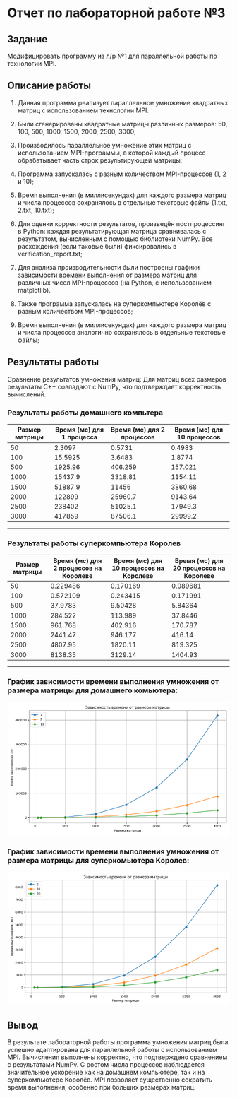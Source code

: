 # Отчет по лабораторной работе №3

## Задание

Модифицировать программу из л/р №1 для параллельной работы по
технологии MPI.

## Описание работы

1. Данная программа реализует параллельное умножение квадратных матриц с использованием технологии MPI.

2. Были сгенерированы квадратные матрицы различных размеров: 50, 100, 500, 1000, 1500, 2000, 2500, 3000;

3. Производилось параллельное умножение этих матриц с использованием MPI-программы, в которой каждый процесс обрабатывает часть строк результирующей матрицы;

4. Программа запускалась с разным количеством MPI-процессов (1, 2 и 10);

5. Время выполнения (в миллисекундах) для каждого размера матриц и числа процессов сохранялось в отдельные текстовые файлы (1.txt, 2.txt, 10.txt);

6. Для оценки корректности результатов, произведён постпроцессинг в Python: каждая результатирующая матрица сравнивалась с результатом, вычисленным с помощью библиотеки NumPy. Все расхождения (если таковые были) фиксировались в verification_report.txt;

7. Для анализа производительности были построены графики зависимости времени выполнения от размера матриц для различных чисел MPI-процессов (на Python, с использованием matplotlib).

8. Также программа запускалась на суперкомпьютере Королёв с разным количеством MPI-процессов;

9. Время выполнения (в миллисекундах) для каждого размера матриц и числа процессов аналогично сохранялось в отдельные текстовые файлы;

## Результаты работы

Сравнение результатов умножения матриц: Для матриц всех размеров результаты C++ совпадают с NumPy, что подтверждает корректность вычислений.

### Результаты работы домашнего компьтера

| Размер матрицы | Время (мс) для 1 процесса | Время (мс) для 2 процессов | Время (мс) для 10 процессов |
| -------------- | ------------------------- | -------------------------- | --------------------------- |
| 50             | 2.3097                    | 0.5731                     | 0.4983                      |
| 100            | 15.5925                   | 3.6483                     | 1.8774                      |
| 500            | 1925.96                   | 406.259                    | 157.021                     |
| 1000           | 15437.9                   | 3318.81                    | 1154.11                     |
| 1500           | 51887.9                   | 11456                      | 3860.68                     |
| 2000           | 122899                    | 25960.7                    | 9143.64                     |
| 2500           | 238402                    | 51025.1                    | 17949.3                     |
| 3000           | 417859                    | 87506.1                    | 29999.2                     |

---

### Результаты работы суперкомпьютера Королев

| Размер матрицы | Время (мс) для 2 процессов на Королеве | Время (мс) для 10 процессов на Королеве | Время (мс) для 20 процессов на Королеве |
| -------------- | -------------------------------------- | --------------------------------------- | --------------------------------------- |
| 50             | 0.229486                               | 0.170169                                | 0.089681                                |
| 100            | 0.572109                               | 0.243415                                | 0.171991                                |
| 500            | 37.9783                                | 9.50428                                 | 5.84364                                 |
| 1000           | 284.522                                | 113.989                                 | 37.8446                                 |
| 1500           | 961.768                                | 402.916                                 | 170.787                                 |
| 2000           | 2441.47                                | 946.177                                 | 416.14                                  |
| 2500           | 4807.95                                | 1820.11                                 | 819.325                                 |
| 3000           | 8138.35                                | 3129.14                                 | 1404.93                                 |

---

### График зависимости времени выполнения умножения от размера матрицы для домашнего комьютера:

![alt text](plot_h.png)

### График зависимости времени выполнения умножения от размера матрицы для cуперкомьютера Королев:

![alt text](plot.png)

## Вывод

В результате лабораторной работы программа умножения матриц была успешно адаптирована для параллельной работы с использованием MPI. Вычисления выполнены корректно, что подтверждено сравнением с результатами NumPy. С ростом числа процессов наблюдается значительное ускорение как на домашнем компьютере, так и на суперкомпьютере Королёв. MPI позволяет существенно сократить время выполнения, особенно при больших размерах матриц.

